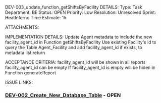 DEV-003_update_function_getShiftsByFacility
DETAILS:
Type: Task
Department: BE
Status: OPEN 
Priority: Low
Resolution: Unresolved
Sprint: HeatInferno
Time Estimate: 1h

ATTACHMENTS:

IMPLEMENTATION DETAILS:
Update Agent metadata to include the new facility_agent_id in Function getShiftsByFacility 
Use existing Facility's id to query the Table Agent_Facility and add facility_agent_id if exists, to metadata list return

ACCEPTANCE CRITERIA:
    facility_agent_id will be shown in all reports
    facility_agent_id can be empty
    If facility_agent_id is empty will be hiden in Function generateReport

ISSUE LINKS:
### [DEV-002_Create_New_Database_Table](DEV-002_Create_New_Database_Table.md) - OPEN
